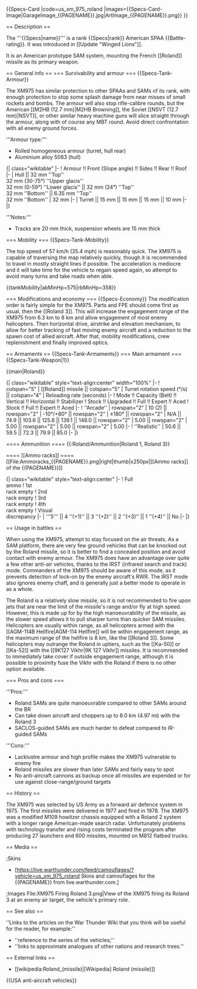 {{Specs-Card
|code=us_xm_975_roland
|images={{Specs-Card-Image|GarageImage_{{PAGENAME}}.jpg|ArtImage_{{PAGENAME}}.png}}
}}

== Description ==
<!-- ''In the description, the first part should be about the history of the creation and combat usage of the vehicle, as well as its key features. In the second part, tell the reader about the ground vehicle in the game. Insert a screenshot of the vehicle, so that if the novice player does not remember the vehicle by name, he will immediately understand what kind of vehicle the article is talking about.'' -->
The '''{{Specs|name}}''' is a rank {{Specs|rank}} American SPAA {{Battle-rating}}. It was introduced in [[Update "Winged Lions"]].

It is an American prototype SAM system, mounting the French [[Roland]] missile as its primary weapon.

== General info ==
=== Survivability and armour ===
{{Specs-Tank-Armour}}
<!-- ''Describe armour protection. Note the most well protected and key weak areas. Appreciate the layout of modules as well as the number and location of crew members. Is the level of armour protection sufficient, is the placement of modules helpful for survival in combat? If necessary use a visual template to indicate the most secure and weak zones of the armour.'' -->

The XM975 has similar protection to other SPAAs and SAMs of its rank, with enough protection to stop some splash damage from near misses of small rockets and bombs. The armour will also stop rifle-calibre rounds, but the American [[M2HB (12.7 mm)|M2HB Browning]], the Soviet [[NSVT (12.7 mm)|NSVT]], or other similar heavy machine guns will slice straight through the armour, along with of course any MBT round. Avoid direct confrontation with all enemy ground forces.

'''Armour type:'''

* Rolled homogeneous armour (turret, hull rear)
* Aluminium alloy 5083 (hull)

{| class="wikitable"
|-
! Armour !! Front (Slope angle) !! Sides !! Rear !! Roof
|-
| Hull || 32 mm ''Top'' <br> 32 mm (30-75°) ''Upper glacis'' <br> 32 mm (0-59°) ''Lower glacis'' || 32 mm (24°) ''Top'' <br> 32 mm ''Bottom'' || 6.35 mm ''Top'' <br> 32 mm ''Bottom''
| 32 mm
|-
| Turret || 15 mm || 15 mm || 15 mm || 10 mm
|-
|}

'''Notes:'''

* Tracks are 20 mm thick, suspension wheels are 15 mm thick

=== Mobility ===
{{Specs-Tank-Mobility}}
<!-- ''Write about the mobility of the ground vehicle. Estimate the specific power and manoeuvrability, as well as the maximum speed forwards and backwards.'' -->

The top speed of 57 km/h (35.4 mph) is reasonably quick. The XM975 is capable of traversing the map relatively quickly, though it is recommended to travel in mostly straight lines if possible. The acceleration is mediocre and it will take time for the vehicle to regain speed again, so attempt to avoid many turns and take roads when able.

{{tankMobility|abMinHp=575|rbMinHp=358}}

=== Modifications and economy ===
{{Specs-Economy}}
The modification order is fairly simple for the XM975. Parts and FPE should come first as usual, then the [[Roland 3]]. This will increase the engagement range of the XM975 from 6.3 km to 8 km and allow engagement of most enemy helicopters. Then horizontal drive, airstrike and elevation mechanism, to allow for better tracking of fast moving enemy aircraft and a reduction to the spawn cost of allied aircraft. After that, mobility modifications, crew replenishment and finally improved optics.

== Armaments ==
{{Specs-Tank-Armaments}}
=== Main armament ===
{{Specs-Tank-Weapon|1}}
<!-- ''Give the reader information about the characteristics of the main gun. Assess its effectiveness in a battle based on the reloading speed, ballistics and the power of shells. Do not forget about the flexibility of the fire, that is how quickly the cannon can be aimed at the target, open fire on it and aim at another enemy. Add a link to the main article on the gun: <code><nowiki>{{main|Name of the weapon}}</nowiki></code>. Describe in general terms the ammunition available for the main gun. Give advice on how to use them and how to fill the ammunition storage.'' -->
{{main|Roland}}

{| class="wikitable" style="text-align:center" width="100%"
|-
! colspan="5" | [[Roland]] missile || colspan="5" | Turret rotation speed (°/s) || colspan="4" | Reloading rate (seconds)
|-
! Mode !! Capacity (Belt) !! Vertical !! Horizontal !! Stabilizer
! Stock !! Upgraded !! Full !! Expert !! Aced
! Stock !! Full !! Expert !! Aced
|-
! ''Arcade''
| rowspan="2" | 10 (2) || rowspan="2" | -10°/+80° || rowspan="2" | ±180° || rowspan="2" | N/A || 74.9 || 103.6 || 125.8 || 139.1 || 148.0 || rowspan="2" | 5.00 || rowspan="2" | 5.00 || rowspan="2" | 5.00 || rowspan="2" | 5.00
|-
! ''Realistic''
| 50.6 || 59.5 || 72.3 || 79.9 || 85.0
|-
|}

==== Ammunition ====
{{:Roland/Ammunition|Roland 1, Roland 3}}

==== [[Ammo racks]] ====
[[File:Ammoracks_{{PAGENAME}}.png|right|thumb|x250px|[[Ammo racks]] of the {{PAGENAME}}]]
<!-- '''Last updated: 2.15.1.131''' -->
{| class="wikitable" style="text-align:center"
|-
! Full<br>ammo
! 1st<br>rack empty
! 2nd<br>rack empty
! 3rd<br>rack empty
! 4th<br>rack empty
! Visual<br>discrepancy
|-
| '''5''' || 4&nbsp;''(+1)'' || 3&nbsp;''(+2)'' || 2&nbsp;''(+3)'' || 1&nbsp;''(+4)'' || No
|-
|}

== Usage in battles ==
<!-- ''Describe the tactics of playing in the vehicle, the features of using vehicles in the team and advice on tactics. Refrain from creating a "guide" - do not impose a single point of view but instead give the reader food for thought. Describe the most dangerous enemies and give recommendations on fighting them. If necessary, note the specifics of the game in different modes (AB, RB, SB).'' -->
When using the XM975, attempt to stay focused on the air threats. As a SAM platform, there are very few ground vehicles that can be knocked out by the Roland missile, so it is better to find a concealed position and avoid contact with enemy armour. The XM975 does have an advantage over quite a few other anti-air vehicles, thanks to the IRST (infrared search and track) mode. Commanders of the XM975 should be aware of this mode, as it prevents detection of lock-on by the enemy aircraft's RWR. The IRST mode also ignores enemy chaff, and is generally just a better mode to operate in as a whole. 

The Roland is a relatively slow missile, so it is not recommended to fire upon jets that are near the limit of the missile's range and/or fly at high speed. However, this is made up for by the high manoeuvrability of the missile, as the slower speed allows it to pull sharper turns than quicker SAM missiles. Helicopters are usually within range, as all helicopters armed with the [[AGM-114B Hellfire|AGM-114 Hellfire]] will be within engagement range, as the maximum range of the hellfire is 8 km, like the [[Roland 3]]. Some helicopters may outrange the Roland in uptiers, such as the [[Ka-50]] or [[Ka-52]] with the [[9K127 Vikhr|9K 127 Vikhr]] missiles. It is recommended to immediately take cover if outside engagement range, although it is possible to proximity fuse the Vikhr with the Roland if there is no other option available.

=== Pros and cons ===
<!-- ''Summarise and briefly evaluate the vehicle in terms of its characteristics and combat effectiveness. Mark its pros and cons in a bulleted list. Try not to use more than 6 points for each of the characteristics. Avoid using categorical definitions such as "bad", "good" and the like - use substitutions with softer forms such as "inadequate" and "effective".'' -->

'''Pros:'''

* Roland SAMs are quite manoeuvrable compared to other SAMs around the BR
* Can take down aircraft and choppers up to 8.0 km (4.97 mi) with the Roland 3
* SACLOS-guided SAMs are much harder to defeat compared to IR-guided SAMs 

'''Cons:'''

* Lacklustre armour and high profile makes the XM975 vulnerable to enemy fire
* Roland missiles are slower than later SAMs and fairly easy to spot
* No anti-aircraft cannons as backup once all missiles are expended or for use against close-range/ground targets

== History ==
<!-- ''Describe the history of the creation and combat usage of the vehicle in more detail than in the introduction. If the historical reference turns out to be too long, take it to a separate article, taking a link to the article about the vehicle and adding a block "/History" (example: <nowiki>https://wiki.warthunder.com/(Vehicle-name)/History</nowiki>) and add a link to it here using the <code>main</code> template. Be sure to reference text and sources by using <code><nowiki><ref></ref></nowiki></code>, as well as adding them at the end of the article with <code><nowiki><references /></nowiki></code>. This section may also include the vehicle's dev blog entry (if applicable) and the in-game encyclopedia description (under <code><nowiki>=== In-game description ===</nowiki></code>, also if applicable).'' -->
The XM975 was selected by US Army as a forward air defence system in 1975. The first missiles were delivered in 1977 and fired in 1978. The XM975 was a modified M109 howitzer chassis equipped with a Roland 2 system with a longer range American-made search radar. Unfortunately problems with technology transfer and rising costs terminated the program after producing 27 launchers and 600 missiles, mounted on M812 flatbed trucks.

== Media ==
<!-- ''Excellent additions to the article would be video guides, screenshots from the game, and photos.'' -->

;Skins
* [https://live.warthunder.com/feed/camouflages/?vehicle=us_xm_975_roland Skins and camouflages for the {{PAGENAME}} from live.warthunder.com.]

;Images
<gallery mode="packed-hover" heights="200">
File:XM975 Firing Roland 3.png|View of the XM975 firing its Roland 3 at an enemy air target, the vehicle's primary role.
</gallery>

== See also ==
<!-- ''Links to the articles on the War Thunder Wiki that you think will be useful for the reader, for example:''
* ''reference to the series of the vehicles;''
* ''links to approximate analogues of other nations and research trees.'' -->
''Links to the articles on the War Thunder Wiki that you think will be useful for the reader, for example:''

* ''reference to the series of the vehicles;''
* ''links to approximate analogues of other nations and research trees.''

== External links ==
<!-- ''Paste links to sources and external resources, such as:''
* ''topic on the official game forum;''
* ''other literature.'' -->

* [[wikipedia:Roland_(missile)|[Wikipedia] Roland (missile)]]

{{USA anti-aircraft vehicles}}